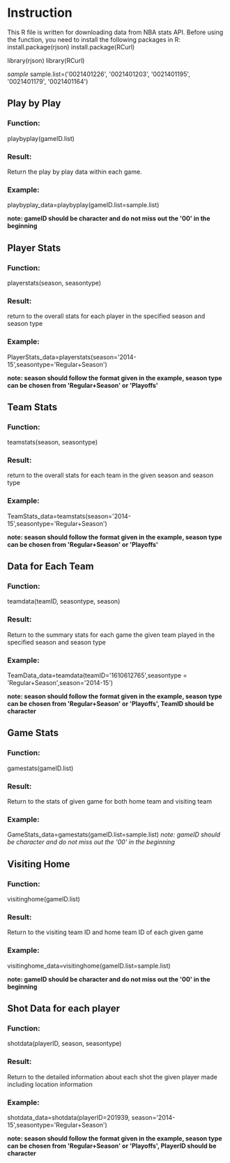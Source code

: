 # Instruction
This R file is written for downloading data from NBA stats API. Before using the function, you need to install the following packages in R:
install.package(rjson)
install.package(RCurl)

library(rjson)
library(RCurl)


*sample* 
sample.list=('0021401226', '0021401203', '0021401195', '0021401179', '0021401164')


## Play by Play
### Function:   
playbyplay(gameID.list)
### Result: 
Return the play by play data within each game. 
### Example: 
playbyplay_data=playbyplay(gameID.list=sample.list)
    
**note: gameID should be character and do not miss out the '00' in the beginning**

## Player Stats
### Function:
playerstats(season, seasontype)
### Result:
return to the overall stats for each player in the specified season and season type
### Example:
PlayerStats_data=playerstats(season='2014-15',seasontype='Regular+Season')
    
**note: season should follow the format given in the example, season type can be chosen from 'Regular+Season' or 'Playoffs'**

## Team Stats
### Function:
teamstats(season, seasontype)
### Result:
return to the overall stats for each team in the given season and season type
### Example:
TeamStats_data=teamstats(season='2014-15',seasontype='Regular+Season')
  
**note: season should follow the format given in the example, season type can be chosen from 'Regular+Season' or 'Playoffs'**

## Data for Each Team
### Function:
teamdata(teamID, seasontype, season)
### Result:
Return to the summary stats for each game the given team played in the specified season and season type
### Example:
TeamData_data=teamdata(teamID='1610612765',seasontype = 'Regular+Season',season='2014-15')
  
**note: season should follow the format given in the example, season type can be chosen from 'Regular+Season' or 'Playoffs', TeamID should be character**

## Game Stats
### Function:
gamestats(gameID.list)
### Result:
Return to the stats of given game for both home team and visiting team
### Example:
GameStats_data=gamestats(gameID.list=sample.list)
*note: gameID should be character and do not miss out the '00' in the beginning*


## Visiting Home
### Function:
visitinghome(gameID.list)
### Result:
Return to the visiting team ID and home team ID of each given game
### Example:
visitinghome_data=visitinghome(gameID.list=sample.list)
  
**note: gameID should be character and do not miss out the '00' in the beginning**


## Shot Data for each player
### Function:
shotdata(playerID, season, seasontype)
### Result:
Return to the detailed information about each shot the given player made including location information
### Example:
shotdata_data=shotdata(playerID=201939, season='2014-15',seasontype='Regular+Season')
  
**note: season should follow the format given in the example, season type can be chosen from 'Regular+Season' or 'Playoffs', PlayerID should be character**



